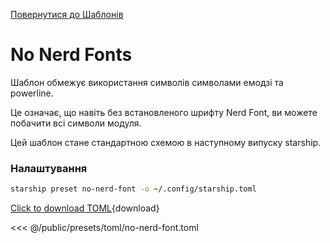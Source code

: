 [Повернутися до Шаблонів](./#no-nerd-fonts)

# No Nerd Fonts

Шаблон обмежує використання символів символами емодзі та powerline.

Це означає, що навіть без встановленого шрифту Nerd Font, ви можете побачити всі символи модуля.

Цей шаблон стане стандартною схемою в наступному випуску starship.

### Налаштування

```sh
starship preset no-nerd-font -o ~/.config/starship.toml
```

[Click to download TOML](/presets/toml/no-nerd-font.toml){download}

<<< @/public/presets/toml/no-nerd-font.toml

